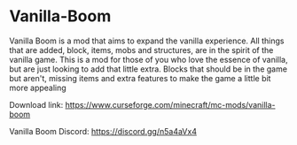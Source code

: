 # Vanilla-Boom
Vanilla Boom is a mod that aims to expand the vanilla experience. All things that are added, block, items, mobs and structures, are in the spirit of the vanilla game. This is a mod for those of you who love the essence of vanilla, but are just looking to add that little extra. Blocks that should be in the game but aren't, missing items and extra features to make the game a little bit more appealing

Download link: https://www.curseforge.com/minecraft/mc-mods/vanilla-boom

Vanilla Boom Discord: https://discord.gg/n5a4aVx4
